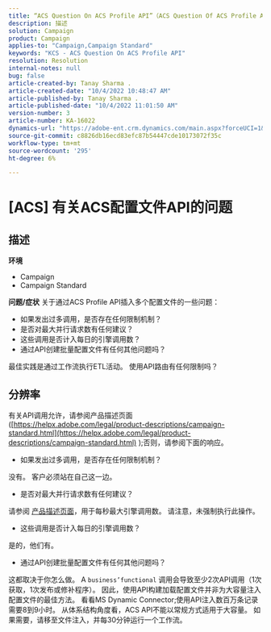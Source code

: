 ```yaml
---
title: “ACS Question On ACS Profile API”（ACS Question Of ACS Profile API问题）
description: 描述
solution: Campaign
product: Campaign
applies-to: "Campaign,Campaign Standard"
keywords: "KCS - ACS Question On ACS Profile API"
resolution: Resolution
internal-notes: null
bug: false
article-created-by: Tanay Sharma .
article-created-date: "10/4/2022 10:48:47 AM"
article-published-by: Tanay Sharma .
article-published-date: "10/4/2022 11:01:50 AM"
version-number: 3
article-number: KA-16022
dynamics-url: "https://adobe-ent.crm.dynamics.com/main.aspx?forceUCI=1&pagetype=entityrecord&etn=knowledgearticle&id=c2ea181f-d243-ed11-bba2-0022480868ff"
source-git-commit: c8826db16ecd83efc87b54447cde10173072f35c
workflow-type: tm+mt
source-wordcount: '295'
ht-degree: 6%

---
```


# [ACS] 有关ACS配置文件API的问题

## 描述

<b>环境</b>
- Campaign
- Campaign Standard



<b>问题/症状</b>
关于通过ACS Profile API插入多个配置文件的一些问题：

- 如果发出过多调用，是否存在任何限制机制？
- 是否对最大并行请求数有任何建议？
- 这些调用是否计入每日的引擎调用数？
- 通过API创建批量配置文件有任何其他问题吗？


最佳实践是通过工作流执行ETL活动。 使用API路由有任何限制吗？


## 分辨率


有关API调用允许，请参阅产品描述页面([https://helpx.adobe.com/legal/product-descriptions/campaign-standard.html](https://helpx.adobe.com/legal/product-descriptions/campaign-standard.html) );否则，请参阅下面的响应。



- 如果发出过多调用，是否存在任何限制机制？


没有。 客户必须站在自己这一边。

- 是否对最大并行请求数有任何建议？


请参阅 [产品描述页面](https://helpx.adobe.com/legal/product-descriptions/campaign-standard.html#)，用于每秒最大引擎调用数。 请注意，未强制执行此操作。

- 这些调用是否计入每日的引擎调用数？


是的，他们有。

- 通过API创建批量配置文件有任何其他问题吗？


这都取决于你怎么做。 A `business’functional` 调用会导致至少2次API调用（1次获取，1次发布或修补程序）。 因此，使用API构建加载配置文件并非为大容量注入配置文件的最佳方法。 看看MS Dynamic Connector;使用API注入数百万条记录需要8到9小时。 从体系结构角度看，ACS API不能以常规方式适用于大容量。 如果需要，请移至文件注入，并每30分钟运行一个工作流。
